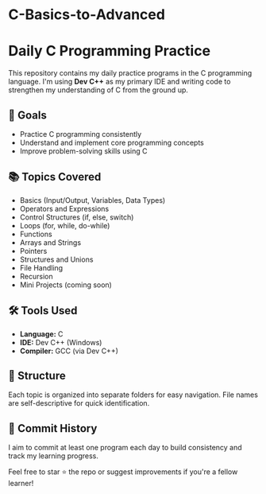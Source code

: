# C-Basics-to-Advanced
# Daily C Programming Practice

This repository contains my daily practice programs in the C programming language. I'm using **Dev C++** as my primary IDE and writing code to strengthen my understanding of C from the ground up.

## 🚀 Goals
- Practice C programming consistently
- Understand and implement core programming concepts
- Improve problem-solving skills using C

## 📚 Topics Covered
- Basics (Input/Output, Variables, Data Types)
- Operators and Expressions
- Control Structures (if, else, switch)
- Loops (for, while, do-while)
- Functions
- Arrays and Strings
- Pointers
- Structures and Unions
- File Handling
- Recursion
- Mini Projects (coming soon)

## 🛠 Tools Used
- **Language:** C
- **IDE:** Dev C++ (Windows)
- **Compiler:** GCC (via Dev C++)

## 📁 Structure
Each topic is organized into separate folders for easy navigation. File names are self-descriptive for quick identification.

## 📅 Commit History
I aim to commit at least one program each day to build consistency and track my learning progress.

Feel free to star ⭐ the repo or suggest improvements if you're a fellow learner!
